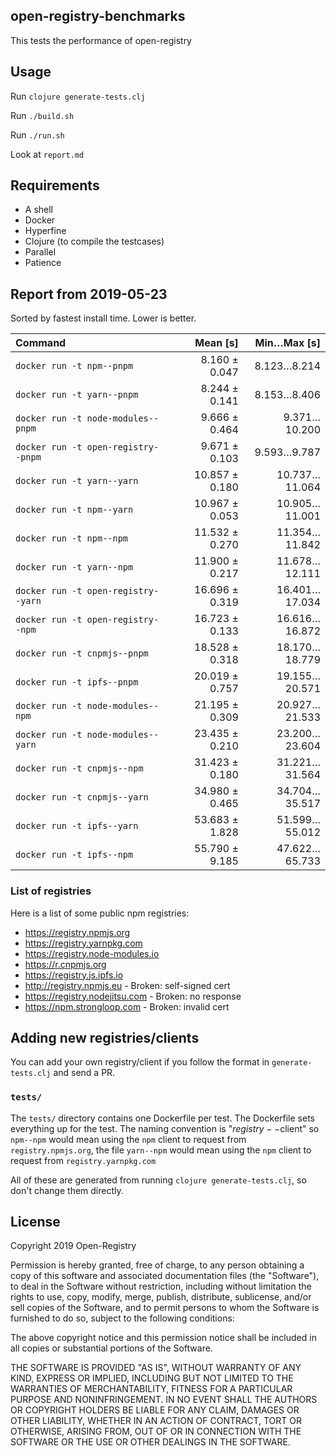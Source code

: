 ## open-registry-benchmarks

This tests the performance of open-registry

## Usage

Run `clojure generate-tests.clj`

Run `./build.sh`

Run `./run.sh`

Look at `report.md`

## Requirements

- A shell
- Docker
- Hyperfine
- Clojure (to compile the testcases)
- Parallel
- Patience

<!-- REPORT -->
## Report from 2019-05-23

Sorted by fastest install time. Lower is better.


| Command | Mean [s] | Min…Max [s] |
|:---|---:|---:|
| `docker run -t npm--pnpm` | 8.160 ± 0.047 | 8.123…8.214 |
| `docker run -t yarn--pnpm` | 8.244 ± 0.141 | 8.153…8.406 |
| `docker run -t node-modules--pnpm` | 9.666 ± 0.464 | 9.371…10.200 |
| `docker run -t open-registry--pnpm` | 9.671 ± 0.103 | 9.593…9.787 |
| `docker run -t yarn--yarn` | 10.857 ± 0.180 | 10.737…11.064 |
| `docker run -t npm--yarn` | 10.967 ± 0.053 | 10.905…11.001 |
| `docker run -t npm--npm` | 11.532 ± 0.270 | 11.354…11.842 |
| `docker run -t yarn--npm` | 11.900 ± 0.217 | 11.678…12.111 |
| `docker run -t open-registry--yarn` | 16.696 ± 0.319 | 16.401…17.034 |
| `docker run -t open-registry--npm` | 16.723 ± 0.133 | 16.616…16.872 |
| `docker run -t cnpmjs--pnpm` | 18.528 ± 0.318 | 18.170…18.779 |
| `docker run -t ipfs--pnpm` | 20.019 ± 0.757 | 19.155…20.571 |
| `docker run -t node-modules--npm` | 21.195 ± 0.309 | 20.927…21.533 |
| `docker run -t node-modules--yarn` | 23.435 ± 0.210 | 23.200…23.604 |
| `docker run -t cnpmjs--npm` | 31.423 ± 0.180 | 31.221…31.564 |
| `docker run -t cnpmjs--yarn` | 34.980 ± 0.465 | 34.704…35.517 |
| `docker run -t ipfs--yarn` | 53.683 ± 1.828 | 51.599…55.012 |
| `docker run -t ipfs--npm` | 55.790 ± 9.185 | 47.622…65.733 |
<!-- REPORT_END -->

### List of registries

Here is a list of some public npm registries:

- https://registry.npmjs.org
- https://registry.yarnpkg.com
- https://registry.node-modules.io
- https://r.cnpmjs.org
- https://registry.js.ipfs.io
- http://registry.npmjs.eu - Broken: self-signed cert
- https://registry.nodejitsu.com - Broken: no response
- https://npm.strongloop.com - Broken: invalid cert

## Adding new registries/clients

You can add your own registry/client if you follow the format in
`generate-tests.clj` and send a PR.

### `tests/`

The `tests/` directory contains one Dockerfile per test. The Dockerfile
sets everything up for the test. The naming convention is "$registry--$client"
so `npm--npm` would mean using the `npm` client to request from `registry.npmjs.org`,
the file `yarn--npm` would mean using the `npm` client to request from `registry.yarnpkg.com`

All of these are generated from running `clojure generate-tests.clj`, so don't
change them directly.

## License

Copyright 2019 Open-Registry

Permission is hereby granted, free of charge, to any person obtaining a copy of this software and associated documentation files (the "Software"), to deal in the Software without restriction, including without limitation the rights to use, copy, modify, merge, publish, distribute, sublicense, and/or sell copies of the Software, and to permit persons to whom the Software is furnished to do so, subject to the following conditions:

The above copyright notice and this permission notice shall be included in all copies or substantial portions of the Software.

THE SOFTWARE IS PROVIDED "AS IS", WITHOUT WARRANTY OF ANY KIND, EXPRESS OR IMPLIED, INCLUDING BUT NOT LIMITED TO THE WARRANTIES OF MERCHANTABILITY, FITNESS FOR A PARTICULAR PURPOSE AND NONINFRINGEMENT. IN NO EVENT SHALL THE AUTHORS OR COPYRIGHT HOLDERS BE LIABLE FOR ANY CLAIM, DAMAGES OR OTHER LIABILITY, WHETHER IN AN ACTION OF CONTRACT, TORT OR OTHERWISE, ARISING FROM, OUT OF OR IN CONNECTION WITH THE SOFTWARE OR THE USE OR OTHER DEALINGS IN THE SOFTWARE.
